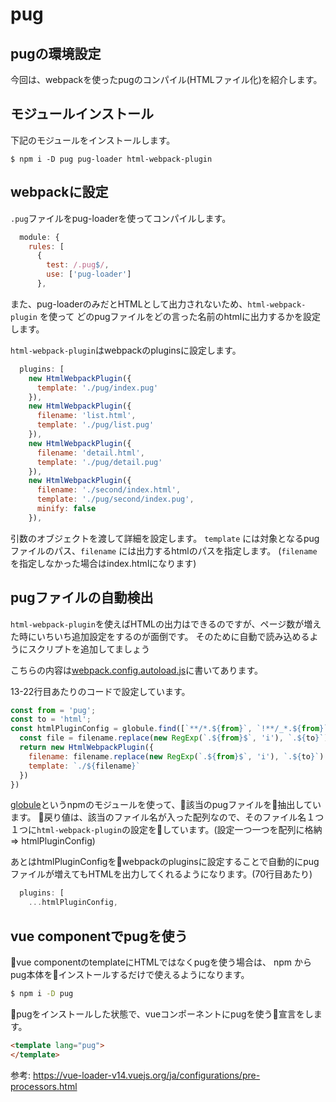 # pug

## pugの環境設定

今回は、webpackを使ったpugのコンパイル(HTMLファイル化)を紹介します。

## モジュールインストール

下記のモジュールをインストールします。

```
$ npm i -D pug pug-loader html-webpack-plugin
```

## webpackに設定

`.pug`ファイルをpug-loaderを使ってコンパイルします。

```js
  module: {
    rules: [
      {
        test: /.pug$/,
        use: ['pug-loader']
      },
```

また、pug-loaderのみだとHTMLとして出力されないため、`html-webpack-plugin` を使って
どのpugファイルをどの言った名前のhtmlに出力するかを設定します。

`html-webpack-plugin`はwebpackのpluginsに設定します。

```js
  plugins: [
    new HtmlWebpackPlugin({
      template: './pug/index.pug'
    }),
    new HtmlWebpackPlugin({
      filename: 'list.html',
      template: './pug/list.pug'
    }),
    new HtmlWebpackPlugin({
      filename: 'detail.html',
      template: './pug/detail.pug'
    }),
    new HtmlWebpackPlugin({
      filename: './second/index.html',
      template: './pug/second/index.pug',
      minify: false
    }),
```

引数のオブジェクトを渡して詳細を設定します。
`template` には対象となるpugファイルのパス、`filename` には出力するhtmlのパスを指定します。
(`filename`を指定しなかった場合はindex.htmlになります)


## pugファイルの自動検出

`html-webpack-plugin`を使えばHTMLの出力はできるのですが、ページ数が増えた時にいちいち追加設定をするのが面倒です。
そのために自動で読み込めるようにスクリプトを追加してましょう

こちらの内容は[webpack.config.autoload.js](https://github.com/du-masa/pug/blob/master/webpack.config.autoload.js)に書いてあります。

13-22行目あたりのコードで設定しています。

```js
const from = 'pug';
const to = 'html';
const htmlPluginConfig = globule.find([`**/*.${from}`, `!**/_*.${from}`], {cwd: opts.srcDir}).map(filename => {
  const file = filename.replace(new RegExp(`.${from}$`, 'i'), `.${to}`).split('/')
  return new HtmlWebpackPlugin({
    filename: filename.replace(new RegExp(`.${from}$`, 'i'), `.${to}`).replace(/(\.\/)?pug/, '.'),
    template: `./${filename}`
  })
})
```

[globule](https://www.npmjs.com/package/globule)というnpmのモジュールを使って、該当のpugファイルを抽出しています。
戻り値は、該当のファイル名が入った配列なので、そのファイル名１つ１つに`html-webpack-plugin`の設定をしています。(設定一つ一つを配列に格納 => htmlPluginConfig)


あとはhtmlPluginConfigをwebpackのpluginsに設定することで自動的にpugファイルが増えてもHTMLを出力してくれるようになります。(70行目あたり)
```js
  plugins: [
    ...htmlPluginConfig,
```

## vue componentでpugを使う

vue componentのtemplateにHTMLではなくpugを使う場合は、
npm から pug本体をインストールするだけで使えるようになります。

```bash
$ npm i -D pug
```

pugをインストールした状態で、vueコンポーネントにpugを使う宣言をします。

```html
<template lang="pug">
</template>
```

参考: https://vue-loader-v14.vuejs.org/ja/configurations/pre-processors.html
